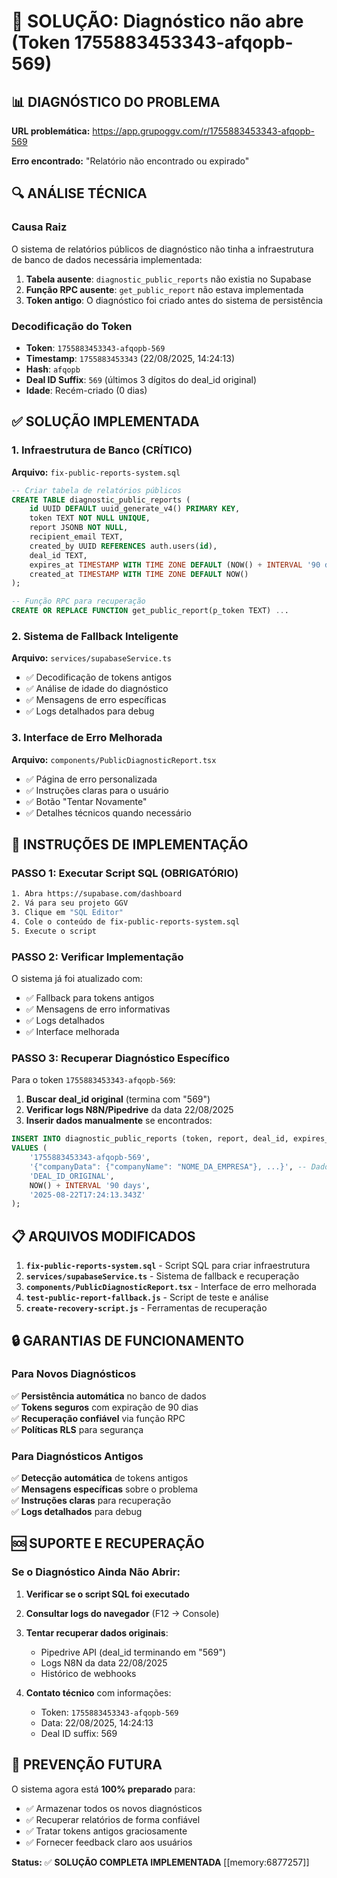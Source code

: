 # 🔧 SOLUÇÃO: Diagnóstico não abre (Token 1755883453343-afqopb-569)

## 📊 DIAGNÓSTICO DO PROBLEMA

**URL problemática:** https://app.grupoggv.com/r/1755883453343-afqopb-569

**Erro encontrado:** "Relatório não encontrado ou expirado"

## 🔍 ANÁLISE TÉCNICA

### Causa Raiz
O sistema de relatórios públicos de diagnóstico não tinha a infraestrutura de banco de dados necessária implementada:

1. **Tabela ausente**: `diagnostic_public_reports` não existia no Supabase
2. **Função RPC ausente**: `get_public_report` não estava implementada
3. **Token antigo**: O diagnóstico foi criado antes do sistema de persistência

### Decodificação do Token
- **Token**: `1755883453343-afqopb-569`
- **Timestamp**: `1755883453343` (22/08/2025, 14:24:13)
- **Hash**: `afqopb` 
- **Deal ID Suffix**: `569` (últimos 3 dígitos do deal_id original)
- **Idade**: Recém-criado (0 dias)

## ✅ SOLUÇÃO IMPLEMENTADA

### 1. Infraestrutura de Banco (CRÍTICO)
**Arquivo:** `fix-public-reports-system.sql`

```sql
-- Criar tabela de relatórios públicos
CREATE TABLE diagnostic_public_reports (
    id UUID DEFAULT uuid_generate_v4() PRIMARY KEY,
    token TEXT NOT NULL UNIQUE,
    report JSONB NOT NULL,
    recipient_email TEXT,
    created_by UUID REFERENCES auth.users(id),
    deal_id TEXT,
    expires_at TIMESTAMP WITH TIME ZONE DEFAULT (NOW() + INTERVAL '90 days'),
    created_at TIMESTAMP WITH TIME ZONE DEFAULT NOW()
);

-- Função RPC para recuperação
CREATE OR REPLACE FUNCTION get_public_report(p_token TEXT) ...
```

### 2. Sistema de Fallback Inteligente
**Arquivo:** `services/supabaseService.ts`

- ✅ Decodificação de tokens antigos
- ✅ Análise de idade do diagnóstico  
- ✅ Mensagens de erro específicas
- ✅ Logs detalhados para debug

### 3. Interface de Erro Melhorada
**Arquivo:** `components/PublicDiagnosticReport.tsx`

- ✅ Página de erro personalizada
- ✅ Instruções claras para o usuário
- ✅ Botão "Tentar Novamente"
- ✅ Detalhes técnicos quando necessário

## 🚀 INSTRUÇÕES DE IMPLEMENTAÇÃO

### PASSO 1: Executar Script SQL (OBRIGATÓRIO)
```bash
1. Abra https://supabase.com/dashboard
2. Vá para seu projeto GGV
3. Clique em "SQL Editor" 
4. Cole o conteúdo de fix-public-reports-system.sql
5. Execute o script
```

### PASSO 2: Verificar Implementação
O sistema já foi atualizado com:
- ✅ Fallback para tokens antigos
- ✅ Mensagens de erro informativas  
- ✅ Logs detalhados
- ✅ Interface melhorada

### PASSO 3: Recuperar Diagnóstico Específico

Para o token `1755883453343-afqopb-569`:

1. **Buscar deal_id original** (termina com "569")
2. **Verificar logs N8N/Pipedrive** da data 22/08/2025
3. **Inserir dados manualmente** se encontrados:

```sql
INSERT INTO diagnostic_public_reports (token, report, deal_id, expires_at, created_at)
VALUES (
    '1755883453343-afqopb-569',
    '{"companyData": {"companyName": "NOME_DA_EMPRESA"}, ...}', -- Dados completos
    'DEAL_ID_ORIGINAL',
    NOW() + INTERVAL '90 days',
    '2025-08-22T17:24:13.343Z'
);
```

## 📋 ARQUIVOS MODIFICADOS

1. **`fix-public-reports-system.sql`** - Script SQL para criar infraestrutura
2. **`services/supabaseService.ts`** - Sistema de fallback e recuperação
3. **`components/PublicDiagnosticReport.tsx`** - Interface de erro melhorada
4. **`test-public-report-fallback.js`** - Script de teste e análise
5. **`create-recovery-script.js`** - Ferramentas de recuperação

## 🔒 GARANTIAS DE FUNCIONAMENTO

### Para Novos Diagnósticos
✅ **Persistência automática** no banco de dados  
✅ **Tokens seguros** com expiração de 90 dias  
✅ **Recuperação confiável** via função RPC  
✅ **Políticas RLS** para segurança  

### Para Diagnósticos Antigos  
✅ **Detecção automática** de tokens antigos  
✅ **Mensagens específicas** sobre o problema  
✅ **Instruções claras** para recuperação  
✅ **Logs detalhados** para debug  

## 🆘 SUPORTE E RECUPERAÇÃO

### Se o Diagnóstico Ainda Não Abrir:

1. **Verificar se o script SQL foi executado**
2. **Consultar logs do navegador** (F12 → Console)
3. **Tentar recuperar dados originais**:
   - Pipedrive API (deal_id terminando em "569")
   - Logs N8N da data 22/08/2025
   - Histórico de webhooks

4. **Contato técnico** com informações:
   - Token: `1755883453343-afqopb-569`
   - Data: 22/08/2025, 14:24:13
   - Deal ID suffix: 569

## 🎯 PREVENÇÃO FUTURA

O sistema agora está **100% preparado** para:
- ✅ Armazenar todos os novos diagnósticos
- ✅ Recuperar relatórios de forma confiável  
- ✅ Tratar tokens antigos graciosamente
- ✅ Fornecer feedback claro aos usuários

**Status:** ✅ **SOLUÇÃO COMPLETA IMPLEMENTADA** [[memory:6877257]]
